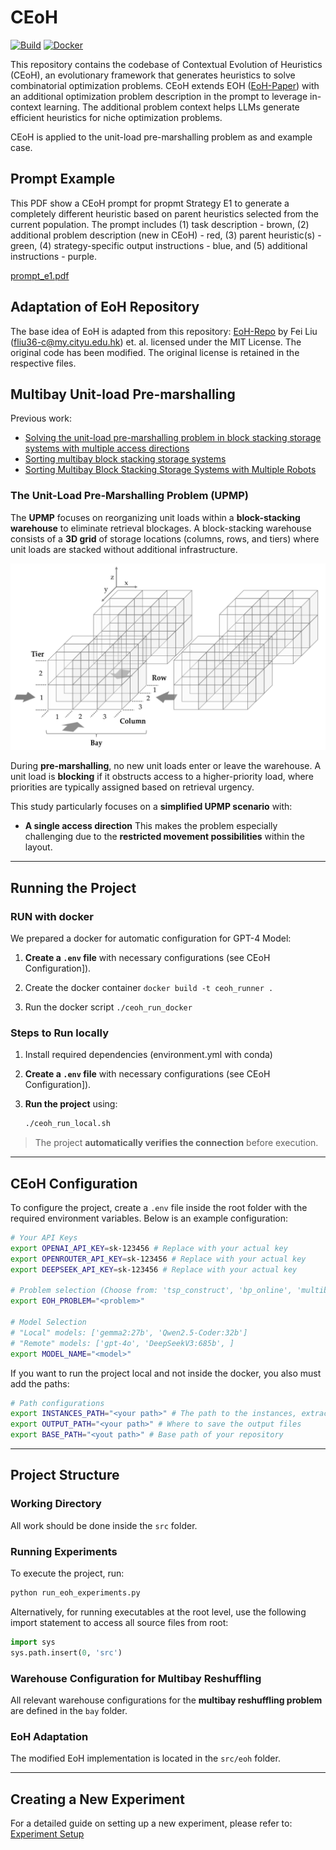 # CEoH 

[![Build](https://github.com/nico-koltermann/contextual-evolution-of-heuristics/actions/workflows/build.yaml/badge.svg)](https://github.com/nico-koltermann/contextual-evolution-of-heuristics/actions/workflows/build.yaml)
[![Docker](https://github.com/nico-koltermann/contextual-evolution-of-heuristics/actions/workflows/docker.yaml/badge.svg)](https://github.com/nico-koltermann/contextual-evolution-of-heuristics/actions/workflows/docker.yaml)

This repository contains the codebase of Contextual Evolution of Heuristics (CEoH), an evolutionary framework that generates heuristics to solve combinatorial optimization problems.
CEoH extends EOH ([EoH-Paper](https://arxiv.org/abs/2401.02051)) with an additional optimization problem description in the prompt to leverage in-context learning.
The additional problem context helps LLMs generate efficient heuristics for niche optimization problems.

CEoH is applied to the unit-load pre-marshalling problem as and example case.

## Prompt Example
This PDF show a CEoH prompt for propmt Strategy E1 to generate a completely different heuristic based on parent heuristics selected from the current population.
The prompt includes (1) task description - brown, (2) additional problem description (new in CEoH) - red, (3) parent heuristic(s) - green, (4) strategy-specific output instructions - blue, and (5) additional instructions - purple.

[prompt_e1.pdf](https://github.com/user-attachments/files/18796246/prompt_e1.pdf)



## Adaptation of EoH Repository

The base idea of EoH is adapted from this repository: 
[EoH-Repo](https://github.com/FeiLiu36/EoH) by Fei Liu (fliu36-c@my.cityu.edu.hk) et. al. 
licensed under the MIT License. The original code has been modified. 
The original license is retained in the respective files.

## Multibay Unit-load Pre-marshalling

Previous work: 
- [Solving the unit-load pre-marshalling problem in block stacking storage systems with multiple access directions](https://www.sciencedirect.com/science/article/abs/pii/S0377221723006744)
- [Sorting multibay block stacking storage systems](https://doi.org/10.48550/arXiv.2405.04847)
- [Sorting Multibay Block Stacking Storage Systems with Multiple Robots](https://doi.org/10.1007/978-3-031-71993-6_3)


### **The Unit-Load Pre-Marshalling Problem (UPMP)**  

The **UPMP** focuses on reorganizing unit loads within a **block-stacking warehouse** to eliminate retrieval blockages. A block-stacking warehouse consists of a **3D grid** of storage locations (columns, rows, and tiers) where unit loads are stacked without additional infrastructure.

![Bay Layout](docs/images/bay.png)

During **pre-marshalling**, no new unit loads enter or leave the warehouse. A unit load is **blocking** if it obstructs access to a higher-priority load, where priorities are typically assigned based on retrieval urgency.

This study particularly focuses on a **simplified UPMP scenario** with:
- **A single access direction**
This makes the problem especially challenging due to the **restricted movement possibilities** within the layout.

---

## **Running the Project**  

### **RUN with docker**

We prepared a docker for automatic configuration for GPT-4 Model:

1. **Create a `.env` file** with necessary configurations (see CEoH Configuration]).

2. Create the docker container ```docker build -t ceoh_runner .```

3. Run the docker script ```./ceoh_run_docker```

### **Steps to Run locally**  

1. Install required dependencies (environment.yml with conda)

2.  **Create a `.env` file** with necessary configurations (see CEoH Configuration]).

3. **Run the project** using:  
   ```bash
   ./ceoh_run_local.sh
   ```

> The project **automatically verifies the connection** before execution.

---

## **CEoH Configuration**  

To configure the project, create a `.env` file inside the root folder with the required environment variables. Below is an example configuration:

```bash
# Your API Keys
export OPENAI_API_KEY=sk-123456 # Replace with your actual key
export OPENROUTER_API_KEY=sk-123456 # Replace with your actual key
export DEEPSEEK_API_KEY=sk-123456 # Replace with your actual key

# Problem selection (Choose from: 'tsp_construct', 'bp_online', 'multibay_reshuffle', 'cap_set')
export EOH_PROBLEM="<problem>"

# Model Selection
# "Local" models: ['gemma2:27b', 'Qwen2.5-Coder:32b']
# "Remote" models: ['gpt-4o', 'DeepSeekV3:685b', ]
export MODEL_NAME="<model>"
```

If you want to run the project local and not inside the docker, you also must add the paths: 

```bash
# Path configurations
export INSTANCES_PATH="<your path>" # The path to the instances, extracted from the ./instances folder
export OUTPUT_PATH="<your path>" # Where to save the output files
export BASE_PATH="<yout path>" # Base path of your repository
```

---

## **Project Structure**  

### **Working Directory**  
All work should be done inside the `src` folder.

### **Running Experiments**  
To execute the project, run:  
```bash
python run_eoh_experiments.py
```
Alternatively, for running executables at the root level, use the following import statement to access all source files from root:

```python
import sys
sys.path.insert(0, 'src')
```

### **Warehouse Configuration for Multibay Reshuffling**  
All relevant warehouse configurations for the **multibay reshuffling problem** are defined in the `bay` folder.

### **EoH Adaptation**  
The modified EoH implementation is located in the `src/eoh` folder.

---

## **Creating a New Experiment**  
For a detailed guide on setting up a new experiment, please refer to:  
[Experiment Setup](./eoh_experiment/README.md)  

